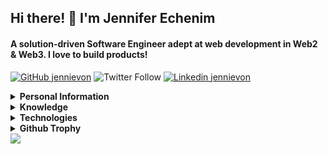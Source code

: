 ## Hi there! 👋 I'm Jennifer Echenim

#### A solution-driven Software Engineer adept at web development in Web2 & Web3. I love to build products!

[![GitHub jennievon](https://img.shields.io/github/followers/jennievon?label=follow&style=social&cacheSeconds=86400)](https://github.com/jennievon)
![Twitter Follow](https://img.shields.io/twitter/follow/Jennie_von?style=social)
[![Linkedin jennievon](https://img.shields.io/badge/-Linkedin-blue?style=flat-square&logo=Linkedin&logoColor=white&link=https://www.linkedin.com/in/jennifer-echenim)](https://www.linkedin.com/in/jennifer-echenim)

<details>
<summary>
  <b>Personal Information</b>
</summary><br>
  
**Name:** Jennifer Echenim

**Location:** Dubai, United Arab Emirates

**Language:** English

</details>

<details>
<summary>
  <b>Knowledge</b>
</summary>

- Front-end Development
- Web3/Blockchain
- Algorithms and Data Structures
- Software development process

</details>

<details>
<summary>
  <b>Technologies</b>
</summary>
  
- JavaScript/Typescript, React, Vue, Angular, Web3js, ethers, Solidity, Go(wip ;))

</details>

<details>
<summary>
  <b>Github Trophy</b>
</summary>
  
![trophy](https://github-profile-trophy.vercel.app/?username=jennievon&theme=onedark&column=8)

</details>

<img align="center" src="https://github-readme-stats.vercel.app/api?username=jennievon&show_icons=true&theme=blue-green&hide=stars&hide_title=true&line_height=26" />
